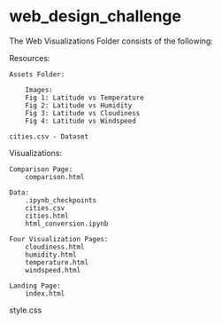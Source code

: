 # web_design_challenge

The Web Visualizations Folder consists of the following:

Resources:

    Assets Folder:

        Images:
        Fig 1: Latitude vs Temperature
        Fig 2: Latitude vs Humidity
        Fig 3: Latitude vs Cloudiness
        Fig 4: Latitude vs Windspeed

    cities.csv - Dataset

Visualizations:

    Comparison Page:
        comparison.html

    Data:
        .ipynb_checkpoints
        cities.csv
        cities.html
        html_conversion.ipynb

    Four Visualization Pages:
        cloudiness.html
        humidity.html
        temperature.html
        windspeed.html
        
    Landing Page:
        index.html

style.css


